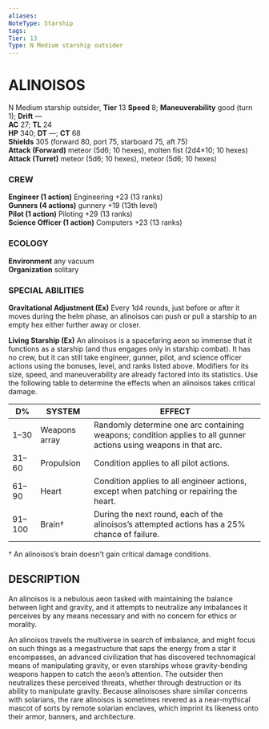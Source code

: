 ```yaml
---
aliases: 
NoteType: Starship
tags: 
Tier: 13
Type: N Medium starship outsider  
---
```

# ALINOISOS
N Medium starship outsider, **Tier** 13
**Speed** 8; **Maneuverability** good (turn 1); **Drift** —  
**AC** 27; **TL** 24  
**HP** 340; **DT** —; **CT** 68  
**Shields** 305 (forward 80, port 75, starboard 75, aft 75)  
**Attack (Forward)** meteor (5d6; 10 hexes), molten fist (2d4×10; 10 hexes)  
**Attack (Turret)** meteor (5d6; 10 hexes), meteor (5d6; 10 hexes)

### CREW

**Engineer (1 action)** Engineering +23 (13 ranks)  
**Gunners (4 actions)** gunnery +19 (13th level)  
**Pilot (1 action)** Piloting +29 (13 ranks)  
**Science Officer (1 action)** Computers +23 (13 ranks)

### ECOLOGY

**Environment** any vacuum  
**Organization** solitary

### SPECIAL ABILITIES

**Gravitational Adjustment (Ex)** Every 1d4 rounds, just before or after it moves during the helm phase, an alinoisos can push or pull a starship to an empty hex either further away or closer.  
  
**Living Starship (Ex)** An alinoisos is a spacefaring aeon so immense that it functions as a starship (and thus engages only in starship combat). It has no crew, but it can still take engineer, gunner, pilot, and science officer actions using the bonuses, level, and ranks listed above. Modifiers for its size, speed, and maneuverability are already factored into its statistics. Use the following table to determine the effects when an alinoisos takes critical damage.

| D%     | SYSTEM        | EFFECT                                                                                                            |
|--------|---------------|-------------------------------------------------------------------------------------------------------------------|
| 1–30   | Weapons array | Randomly determine one arc containing weapons; condition applies to all gunner actions using weapons in that arc. |
| 31–60  | Propulsion    | Condition applies to all pilot actions.                                                                           |
| 61–90  | Heart         | Condition applies to all engineer actions, except when patching or repairing the heart.                           |
| 91–100 | Brain†        | During the next round, each of the alinoisos’s attempted actions has a 25% chance of failure.                     |


† An alinoisos’s brain doesn’t gain critical damage conditions.

## DESCRIPTION

An alinoisos is a nebulous aeon tasked with maintaining the balance between light and gravity, and it attempts to neutralize any imbalances it perceives by any means necessary and with no concern for ethics or morality.  
  
An alinoisos travels the multiverse in search of imbalance, and might focus on such things as a megastructure that saps the energy from a star it encompasses, an advanced civilization that has discovered technomagical means of manipulating gravity, or even starships whose gravity-bending weapons happen to catch the aeon’s attention. The outsider then neutralizes these perceived threats, whether through destruction or its ability to manipulate gravity. Because alinoisoses share similar concerns with solarians, the rare alinoisos is sometimes revered as a near-mythical mascot of sorts by remote solarian enclaves, which imprint its likeness onto their armor, banners, and architecture.
